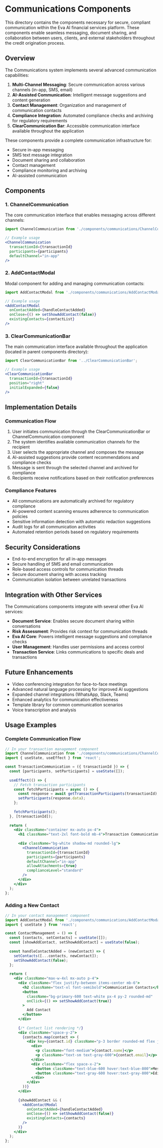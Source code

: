 # Communications Components

This directory contains the components necessary for secure, compliant communication within the Eva AI financial services platform. These components enable seamless messaging, document sharing, and collaboration between users, clients, and external stakeholders throughout the credit origination process.

## Overview

The Communications system implements several advanced communication capabilities:

1. **Multi-Channel Messaging**: Secure communication across various channels (in-app, SMS, email)
2. **AI-Assisted Communication**: Intelligent message suggestions and content generation
3. **Contact Management**: Organization and management of communication contacts
4. **Compliance Integration**: Automated compliance checks and archiving for regulatory requirements
5. **ClearCommunication Bar**: Accessible communication interface available throughout the application

These components provide a complete communication infrastructure for:
- Secure in-app messaging
- SMS text message integration
- Document sharing and collaboration
- Contact management
- Compliance monitoring and archiving
- AI-assisted communication

## Components

### 1. ChannelCommunication

The core communication interface that enables messaging across different channels:

```jsx
import ChannelCommunication from './components/communications/ChannelCommunication';

// Example usage
<ChannelCommunication 
  transactionId={transactionId}
  participants={participants}
  defaultChannel="in-app"
/>
```

### 2. AddContactModal

Modal component for adding and managing communication contacts:

```jsx
import AddContactModal from './components/communications/AddContactModal';

// Example usage
<AddContactModal
  onContactAdded={handleContactAdded}
  onClose={() => setShowAddContact(false)}
  existingContacts={contactList}
/>
```

### 3. ClearCommunicationBar

The main communication interface available throughout the application (located in parent components directory):

```jsx
import ClearCommunicationBar from '../ClearCommunicationBar';

// Example usage
<ClearCommunicationBar 
  transactionId={transactionId}
  position="right"
  initialExpanded={false}
/>
```

## Implementation Details

### Communication Flow

1. User initiates communication through the ClearCommunicationBar or ChannelCommunication component
2. The system identifies available communication channels for the recipient
3. User selects the appropriate channel and composes the message
4. AI-assisted suggestions provide content recommendations and compliance checks
5. Message is sent through the selected channel and archived for compliance
6. Recipients receive notifications based on their notification preferences

### Compliance Features

- All communications are automatically archived for regulatory compliance
- AI-powered content scanning ensures adherence to communication policies
- Sensitive information detection with automatic redaction suggestions
- Audit logs for all communication activities
- Automated retention periods based on regulatory requirements

## Security Considerations

- End-to-end encryption for all in-app messages
- Secure handling of SMS and email communication
- Role-based access controls for communication threads
- Secure document sharing with access tracking
- Communication isolation between unrelated transactions

## Integration with Other Services

The Communications components integrate with several other Eva AI services:

- **Document Service**: Enables secure document sharing within conversations
- **Risk Assessment**: Provides risk context for communication threads
- **Eva AI Core**: Powers intelligent message suggestions and compliance checks
- **User Management**: Handles user permissions and access control
- **Transaction Service**: Links communications to specific deals and transactions

## Future Enhancements

- Video conferencing integration for face-to-face meetings
- Advanced natural language processing for improved AI suggestions
- Expanded channel integrations (WhatsApp, Slack, Teams)
- Enhanced analytics for communication effectiveness
- Template library for common communication scenarios
- Voice transcription and analysis

## Usage Examples

### Complete Communication Flow

```jsx
// In your transaction management component
import ChannelCommunication from './components/communications/ChannelCommunication';
import { useState, useEffect } from 'react';

const TransactionCommunication = ({ transactionId }) => {
  const [participants, setParticipants] = useState([]);
  
  useEffect(() => {
    // Fetch transaction participants
    const fetchParticipants = async () => {
      const response = await getTransactionParticipants(transactionId);
      setParticipants(response.data);
    };
    
    fetchParticipants();
  }, [transactionId]);
  
  return (
    <div className="container mx-auto px-4">
      <h1 className="text-2xl font-bold mb-4">Transaction Communication</h1>
      
      <div className="bg-white shadow-md rounded-lg">
        <ChannelCommunication
          transactionId={transactionId}
          participants={participants}
          defaultChannel="in-app"
          allowAttachments={true}
          complianceLevel="standard"
        />
      </div>
    </div>
  );
};
```

### Adding a New Contact

```jsx
// In your contact management component
import AddContactModal from './components/communications/AddContactModal';
import { useState } from 'react';

const ContactManagement = () => {
  const [contacts, setContacts] = useState([]);
  const [showAddContact, setShowAddContact] = useState(false);
  
  const handleContactAdded = (newContact) => {
    setContacts([...contacts, newContact]);
    setShowAddContact(false);
  };
  
  return (
    <div className="max-w-4xl mx-auto p-4">
      <div className="flex justify-between items-center mb-6">
        <h2 className="text-xl font-semibold">Communication Contacts</h2>
        <button 
          className="bg-primary-600 text-white px-4 py-2 rounded-md"
          onClick={() => setShowAddContact(true)}
        >
          Add Contact
        </button>
      </div>
      
      {/* Contact list rendering */}
      <div className="space-y-2">
        {contacts.map(contact => (
          <div key={contact.id} className="p-3 border rounded-md flex justify-between items-center">
            <div>
              <p className="font-medium">{contact.name}</p>
              <p className="text-sm text-gray-600">{contact.email}</p>
            </div>
            <div className="flex space-x-2">
              <button className="text-blue-600 hover:text-blue-800">Message</button>
              <button className="text-gray-600 hover:text-gray-800">Edit</button>
            </div>
          </div>
        ))}
      </div>
      
      {showAddContact && (
        <AddContactModal
          onContactAdded={handleContactAdded}
          onClose={() => setShowAddContact(false)}
          existingContacts={contacts}
        />
      )}
    </div>
  );
}; 